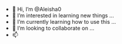 - 👋 Hi, I’m @Aleisha0
- 👀 I’m interested in learning new things ...
- 🌱 I’m currently learning how to use this ...
- 💞️ I’m looking to collaborate on ...
- 📫
<!---
Aleisha0/Aleisha0 is a ✨ special ✨ repository because its (README.md) appears on your GitHub profile.
You can click the Preview link to take a look at your changes.
--->
